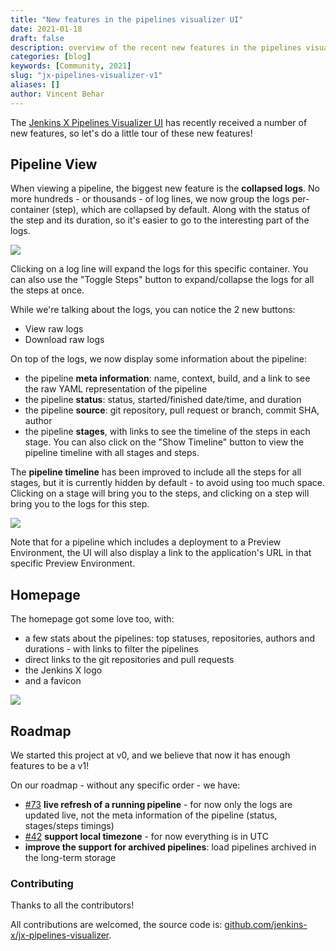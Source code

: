 ```yaml
---
title: "New features in the pipelines visualizer UI"
date: 2021-01-18
draft: false
description: overview of the recent new features in the pipelines visualizer UI
categories: [blog]
keywords: [Community, 2021]
slug: "jx-pipelines-visualizer-v1"
aliases: []
author: Vincent Behar
---
```


The [Jenkins X Pipelines Visualizer UI](https://github.com/jenkins-x/jx-pipelines-visualizer) has recently received a number of new features, so let's do a little tour of these new features!

## Pipeline View

When viewing a pipeline, the biggest new feature is the **collapsed logs**. No more hundreds - or thousands - of log lines, we now group the logs per-container (step), which are collapsed by default. Along with the status of the step and its duration, so it's easier to go to the interesting part of the logs.

![](/images/jx-pipelines-visualizer/v1-pipeline-success.png)

Clicking on a log line will expand the logs for this specific container. You can also use the "Toggle Steps" button to expand/collapse the logs for all the steps at once.

While we're talking about the logs, you can notice the 2 new buttons:

- View raw logs
- Download raw logs

On top of the logs, we now display some information about the pipeline:

- the pipeline **meta information**: name, context, build, and a link to see the raw YAML representation of the pipeline
- the pipeline **status**: status, started/finished date/time, and duration
- the pipeline **source**: git repository, pull request or branch, commit SHA, author
- the pipeline **stages**, with links to see the timeline of the steps in each stage. You can also click on the "Show Timeline" button to view the pipeline timeline with all stages and steps.

The **pipeline timeline** has been improved to include all the steps for all stages, but it is currently hidden by default - to avoid using too much space. Clicking on a stage will bring you to the steps, and clicking on a step will bring you to the logs for this step.

![](/images/jx-pipelines-visualizer/v1-pipeline-success-with-timeline.png)

Note that for a pipeline which includes a deployment to a Preview Environment, the UI will also display a link to the application's URL in that specific Preview Environment.

## Homepage

The homepage got some love too, with:

- a few stats about the pipelines: top statuses, repositories, authors and durations - with links to filter the pipelines
- direct links to the git repositories and pull requests
- the Jenkins X logo
- and a favicon

![](/images/jx-pipelines-visualizer/v1-home.png)

## Roadmap

We started this project at v0, and we believe that now it has enough features to be a v1!

On our roadmap - without any specific order - we have:

- [#73](https://github.com/jenkins-x/jx-pipelines-visualizer/issues/73) **live refresh of a running pipeline** - for now only the logs are updated live, not the meta information of the pipeline (status, stages/steps timings)
- [#42](https://github.com/jenkins-x/jx-pipelines-visualizer/issues/42) **support local timezone** - for now everything is in UTC
- **improve the support for archived pipelines**: load pipelines archived in the long-term storage

### Contributing

Thanks to all the contributors!

All contributions are welcomed, the source code is: [github.com/jenkins-x/jx-pipelines-visualizer](https://github.com/jenkins-x/jx-pipelines-visualizer).
